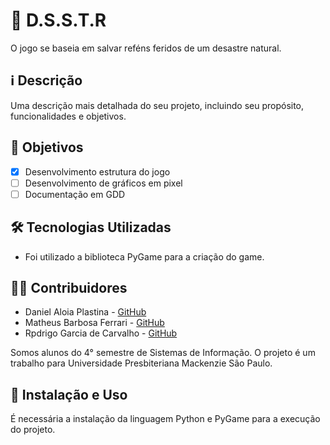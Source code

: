 # 🚀 D.S.S.T.R

O jogo se baseia em salvar reféns feridos de um desastre natural. 

## ℹ️ Descrição

Uma descrição mais detalhada do seu projeto, incluindo seu propósito, funcionalidades e objetivos.

## 🎯 Objetivos

- [x] Desenvolvimento estrutura do jogo
- [ ] Desenvolvimento de gráficos em pixel
- [ ] Documentação em GDD

## 🛠️ Tecnologias Utilizadas

- Foi utilizado a biblioteca PyGame para a criação do game.

## 👨‍💻 Contribuidores

- Daniel Aloia Plastina - [GitHub](https://github.com/danielaloiap)
- Matheus Barbosa Ferrari - [GitHub](https://github.com/Matheus-B-Ferrari)
- Rpdrigo Garcia de Carvalho - [GitHub](https://github.com/RoddGarcia)

Somos alunos do 4° semestre de Sistemas de Informação.
O projeto é um trabalho para Universidade Presbiteriana Mackenzie São Paulo.

## 🚦 Instalação e Uso

É necessária a instalação da linguagem Python e PyGame para a execução do projeto.
